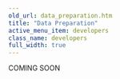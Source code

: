 ```yaml
---
old_url: data_preparation.htm
title: "Data Preparation"
active_menu_item: developers
class_name: developers
full_width: true
---
```



COMING SOON
